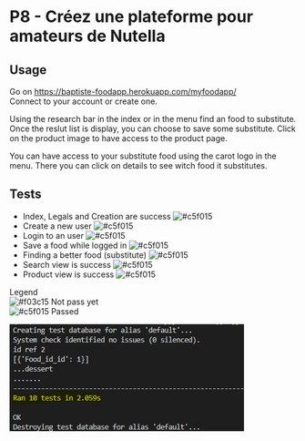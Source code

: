 # P8 - 	Créez une plateforme pour amateurs de Nutella


## Usage
Go on https://baptiste-foodapp.herokuapp.com/myfoodapp/  
Connect to your account or create one.

Using the research bar in the index or in the menu find an food to substitute.
Once the reslut list is display, you can choose to save some substitute.
Click on the product image to have access to the product page.

You can have access to your substitute food using the carot logo in the menu.
There you can click on details to see witch food it substitutes.

## Tests
  * Index, Legals and Creation are success ![#c5f015](https://placehold.it/15/c5f015/000000?text=+)
  * Create a new user ![#c5f015](https://placehold.it/15/c5f015/000000?text=+)
  * Login to an user ![#c5f015](https://placehold.it/15/c5f015/000000?text=+)
  * Save a food while logged in ![#c5f015](https://placehold.it/15/c5f015/000000?text=+)
  * Finding a better food (substitute) ![#c5f015](https://placehold.it/15/c5f015/000000?text=+)
  * Search view is success ![#c5f015](https://placehold.it/15/c5f015/000000?text=+)
  * Product view is success ![#c5f015](https://placehold.it/15/c5f015/000000?text=+)
    
Legend  
![#f03c15](https://placehold.it/15/f03c15/000000?text=+) Not pass yet  
![#c5f015](https://placehold.it/15/c5f015/000000?text=+) Passed

![alt text](https://github.com/Baptiste68/P8/blob/master/testresult.PNG)
